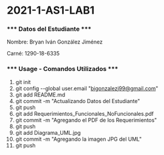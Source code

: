 # 2021-1-AS1-LAB1
### *** Datos del Estudiante ***

Nombre: Bryan Iván González Jiménez

Carné: 1290-18-6335

### *** Usage - Comandos Utilizados ***

1. git init
2. git config --global user.email "bigonzalezj99@gmail.com"
3. git add README.md
4. git commit -m "Actualizando Datos del Estudiante"
5. git push
6. git add Requerimientos_Funcionales_NoFuncionales.pdf
7. git commit -m "Agregando el PDF de los Requerimientos"
8. git push
9. git add Diagrama_UML.jpg
10. git commit -m "Agregando la imagen JPG del UML"
11. git push